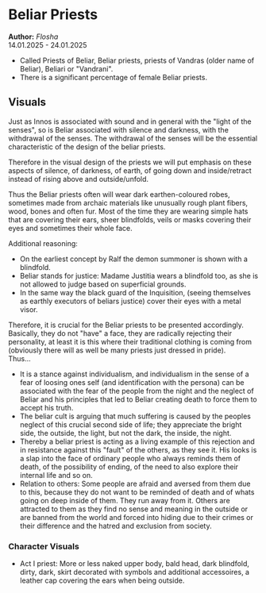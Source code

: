 # Beliar Priests

**Author:** *Flosha*  
14.01.2025 - 24.01.2025  

* Called Priests of Beliar, Beliar priests, priests of Vandras (older name of Beliar), Beliari or "Vandrani".
* There is a significant percentage of female Beliar priests.


## Visuals

Just as Innos is associated with sound and in general with the "light of the senses", so is Beliar associated with silence and darkness, with the withdrawal of the senses. The withdrawal of the senses will be the essential characteristic of the design of the beliar priests.

Therefore in the visual design of the priests we will put emphasis on these aspects of silence, of darkness, of earth, of going down and inside/retract instead of rising above and outside/unfold. 

Thus the Beliar priests often will wear dark earthen-coloured robes, sometimes made from archaic materials like unusually rough plant fibers, wood, bones and often fur. Most of the time they are wearing simple hats that are covering their ears, sheer blindfolds, veils or masks covering their eyes and sometimes their whole face.

Additional reasoning: 

* On the earliest concept by Ralf the demon summoner is shown with a blindfold.
* Beliar stands for justice: Madame Justitia wears a blindfold too, as she is not allowed to judge based on superficial grounds.
* In the same way the black guard of the Inquisition, (seeing themselves as earthly executors of beliars justice) cover their eyes with a metal visor.

Therefore, it is crucial for the Beliar priests to be presented accordingly. Basically, they do not "have" a face, they are radically rejecting their personality, at least it is this where their traditional clothing is coming from (obviously there will as well be many priests just dressed in pride).  
Thus...

* It is a stance against individualism, and individualism in the sense of a fear of loosing ones self (and identification with the persona) can be associated with the fear of the people from the night and the neglect of Beliar and his principles that led to Beliar creating death to force them to accept his truth.
* The beliar cult is arguing that much suffering is caused by the peoples neglect of this crucial second side of life; they appreciate the bright side, the outside, the light, but not the dark, the inside, the night.
* Thereby a beliar priest is acting as a living example of this rejection and in resistance against this "fault" of the others, as they see it. His looks is a slap into the face of ordinary people who always reminds them of death, of the possibility of ending, of the need to also explore their internal life and so on. 
* Relation to others: Some people are afraid and aversed from them due to this, because they do not want to be reminded of death and of whats going on deep inside of them. They run away from it. Others are attracted to them as they find no sense and meaning in the outside or are banned from the world and forced into hiding due to their crimes or their difference and the hatred and exclusion from society.


### Character Visuals

* Act I priest: More or less naked upper body, bald head, dark blindfold, dirty, dark, skirt decorated with symbols and additional accessoires, a leather cap covering the ears when being outside. 




